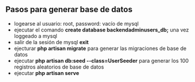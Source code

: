 ## Pasos para generar base de datos

- logearse al usuario: root, password: vacío de mysql
- ejecutar el comando **create database backendadminusers_db;** una vez loggeado a mysql
- salir de la sesión de mysql **exit**
- ejecturar **php artisan migrate** para generar las migraciones de base de datos
- ejecutar **php artisan db:seed --class=UserSeeder** para generar los 100 registros aleatorios de base de datos
- ejecutar **php artisan serve**